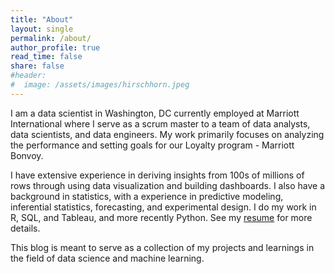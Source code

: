 ```yaml
---
title: "About"
layout: single
permalink: /about/
author_profile: true
read_time: false
share: false
#header:
#  image: /assets/images/hirschhorn.jpeg
---
```



I am a data scientist in Washington, DC currently employed at Marriott International where I serve as a scrum master to a team of data analysts, data scientists, and data engineers. My work primarily focuses on analyzing the performance and setting goals for our Loyalty program - Marriott Bonvoy.

I have extensive experience in deriving insights from 100s of millions of rows through using data visualization and building dashboards. I also have a background in statistics, with a experience in predictive modeling, inferential statistics, forecasting, and experimental design. I do my work in R, SQL, and Tableau, and more recently Python. See my [resume](/404.md) for more details.

This blog is meant to serve as a collection of my projects and learnings in the field of data science and machine learning.

